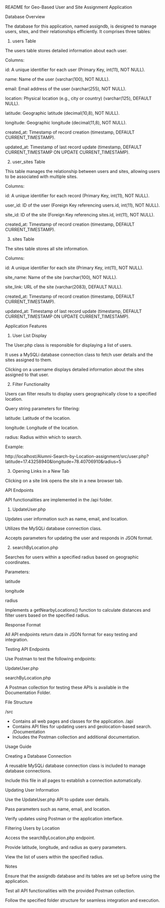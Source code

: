 README for Geo-Based User and Site Assignment Application

Database Overview

The database for this application, named assigndb, is designed to manage users, sites, and their relationships efficiently. It comprises three tables:

1. users Table

The users table stores detailed information about each user.

Columns:

id: A unique identifier for each user (Primary Key, int(11), NOT NULL).

name: Name of the user (varchar(100), NOT NULL).

email: Email address of the user (varchar(255), NOT NULL).

location: Physical location (e.g., city or country) (varchar(125), DEFAULT NULL).

latitude: Geographic latitude (decimal(10,8), NOT NULL).

longitude: Geographic longitude (decimal(11,8), NOT NULL).

created_at: Timestamp of record creation (timestamp, DEFAULT CURRENT_TIMESTAMP).

updated_at: Timestamp of last record update (timestamp, DEFAULT CURRENT_TIMESTAMP ON UPDATE CURRENT_TIMESTAMP).

2. user_sites Table

This table manages the relationship between users and sites, allowing users to be associated with multiple sites.

Columns:

id: A unique identifier for each record (Primary Key, int(11), NOT NULL).

user_id: ID of the user (Foreign Key referencing users.id, int(11), NOT NULL).

site_id: ID of the site (Foreign Key referencing sites.id, int(11), NOT NULL).

created_at: Timestamp of record creation (timestamp, DEFAULT CURRENT_TIMESTAMP).

3. sites Table

The sites table stores all site information.

Columns:

id: A unique identifier for each site (Primary Key, int(11), NOT NULL).

site_name: Name of the site (varchar(100), NOT NULL).

site_link: URL of the site (varchar(2083), DEFAULT NULL).

created_at: Timestamp of record creation (timestamp, DEFAULT CURRENT_TIMESTAMP).

updated_at: Timestamp of last record update (timestamp, DEFAULT CURRENT_TIMESTAMP ON UPDATE CURRENT_TIMESTAMP).

Application Features

1. User List Display

The User.php class is responsible for displaying a list of users.

It uses a MySQLi database connection class to fetch user details and the sites assigned to them.

Clicking on a username displays detailed information about the sites assigned to that user.

2. Filter Functionality

Users can filter results to display users geographically close to a specified location.

Query string parameters for filtering:

latitude: Latitude of the location.

longitude: Longitude of the location.

radius: Radius within which to search.

Example:

http://localhost/Alumni-Search-by-Location-assignment/src/user.php?latitude=17.43258940&longitude=78.40706910&radius=5

3. Opening Links in a New Tab

Clicking on a site link opens the site in a new browser tab.

API Endpoints

API functionalities are implemented in the /api folder.

1. UpdateUser.php

Updates user information such as name, email, and location.

Utilizes the MySQLi database connection class.

Accepts parameters for updating the user and responds in JSON format.

2. searchByLocation.php

Searches for users within a specified radius based on geographic coordinates.

Parameters:

latitude

longitude

radius

Implements a getNearbyLocations() function to calculate distances and filter users based on the specified radius.

Response Format

All API endpoints return data in JSON format for easy testing and integration.

Testing API Endpoints

Use Postman to test the following endpoints:

UpdateUser.php

searchByLocation.php

A Postman collection for testing these APIs is available in the Documentation Folder.

File Structure

/src
   - Contains all web pages and classes for the application.
/api
   - Contains API files for updating users and geolocation-based search.
/Documentation
   - Includes the Postman collection and additional documentation.

Usage Guide

Creating a Database Connection

A reusable MySQLi database connection class is included to manage database connections.

Include this file in all pages to establish a connection automatically.

Updating User Information

Use the UpdateUser.php API to update user details.

Pass parameters such as name, email, and location.

Verify updates using Postman or the application interface.

Filtering Users by Location

Access the searchByLocation.php endpoint.

Provide latitude, longitude, and radius as query parameters.

View the list of users within the specified radius.

Notes

Ensure that the assigndb database and its tables are set up before using the application.

Test all API functionalities with the provided Postman collection.

Follow the specified folder structure for seamless integration and execution.

